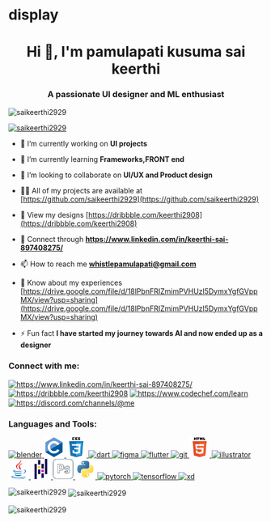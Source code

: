 # display
<h1 align="center">Hi 👋, I'm pamulapati kusuma sai keerthi</h1>
<h3 align="center">A passionate UI designer and ML enthusiast</h3>

<p align="left"> <img src="https://komarev.com/ghpvc/?username=saikeerthi2929&label=Profile%20views&color=0e75b6&style=flat" alt="saikeerthi2929" /> </p>

<p align="left"> <a href="https://github.com/ryo-ma/github-profile-trophy"><img src="https://github-profile-trophy.vercel.app/?username=saikeerthi2929" alt="saikeerthi2929" /></a> </p>

- 🔭 I’m currently working on **UI projects**

- 🌱 I’m currently learning **Frameworks,FRONT end**

- 👯 I’m looking to collaborate on **UI/UX and Product design**

- 👨‍💻 All of my projects are available at [https://github.com/saikeerthi2929](https://github.com/saikeerthi2929)

- 📝 View my designs [https://dribbble.com/keerthi2908](https://dribbble.com/keerthi2908)

- 💬 Connect through **https://www.linkedin.com/in/keerthi-sai-897408275/**

- 📫 How to reach me **whistlepamulapati@gmail.com**

- 📄 Know about my experiences [https://drive.google.com/file/d/18lPbnFRIZmimPVHUzl5DymxYgfGVppMX/view?usp=sharing](https://drive.google.com/file/d/18lPbnFRIZmimPVHUzl5DymxYgfGVppMX/view?usp=sharing)

- ⚡ Fun fact **I have started my journey towards AI and now ended up as a designer**

<h3 align="left">Connect with me:</h3>
<p align="left">
<a href="https://linkedin.com/in/https://www.linkedin.com/in/keerthi-sai-897408275/" target="blank"><img align="center" src="https://raw.githubusercontent.com/rahuldkjain/github-profile-readme-generator/master/src/images/icons/Social/linked-in-alt.svg" alt="https://www.linkedin.com/in/keerthi-sai-897408275/" height="30" width="40" /></a>
<a href="https://dribbble.com/https://dribbble.com/keerthi2908" target="blank"><img align="center" src="https://raw.githubusercontent.com/rahuldkjain/github-profile-readme-generator/master/src/images/icons/Social/dribbble.svg" alt="https://dribbble.com/keerthi2908" height="30" width="40" /></a>
<a href="https://www.codechef.com/users/https://www.codechef.com/learn" target="blank"><img align="center" src="https://cdn.jsdelivr.net/npm/simple-icons@3.1.0/icons/codechef.svg" alt="https://www.codechef.com/learn" height="30" width="40" /></a>
<a href="https://discord.gg/https://discord.com/channels/@me" target="blank"><img align="center" src="https://raw.githubusercontent.com/rahuldkjain/github-profile-readme-generator/master/src/images/icons/Social/discord.svg" alt="https://discord.com/channels/@me" height="30" width="40" /></a>
</p>

<h3 align="left">Languages and Tools:</h3>
<p align="left"> <a href="https://www.blender.org/" target="_blank" rel="noreferrer"> <img src="https://download.blender.org/branding/community/blender_community_badge_white.svg" alt="blender" width="40" height="40"/> </a> <a href="https://www.cprogramming.com/" target="_blank" rel="noreferrer"> <img src="https://raw.githubusercontent.com/devicons/devicon/master/icons/c/c-original.svg" alt="c" width="40" height="40"/> </a> <a href="https://www.w3schools.com/css/" target="_blank" rel="noreferrer"> <img src="https://raw.githubusercontent.com/devicons/devicon/master/icons/css3/css3-original-wordmark.svg" alt="css3" width="40" height="40"/> </a> <a href="https://dart.dev" target="_blank" rel="noreferrer"> <img src="https://www.vectorlogo.zone/logos/dartlang/dartlang-icon.svg" alt="dart" width="40" height="40"/> </a> <a href="https://www.figma.com/" target="_blank" rel="noreferrer"> <img src="https://www.vectorlogo.zone/logos/figma/figma-icon.svg" alt="figma" width="40" height="40"/> </a> <a href="https://flutter.dev" target="_blank" rel="noreferrer"> <img src="https://www.vectorlogo.zone/logos/flutterio/flutterio-icon.svg" alt="flutter" width="40" height="40"/> </a> <a href="https://git-scm.com/" target="_blank" rel="noreferrer"> <img src="https://www.vectorlogo.zone/logos/git-scm/git-scm-icon.svg" alt="git" width="40" height="40"/> </a> <a href="https://www.w3.org/html/" target="_blank" rel="noreferrer"> <img src="https://raw.githubusercontent.com/devicons/devicon/master/icons/html5/html5-original-wordmark.svg" alt="html5" width="40" height="40"/> </a> <a href="https://www.adobe.com/in/products/illustrator.html" target="_blank" rel="noreferrer"> <img src="https://www.vectorlogo.zone/logos/adobe_illustrator/adobe_illustrator-icon.svg" alt="illustrator" width="40" height="40"/> </a> <a href="https://www.java.com" target="_blank" rel="noreferrer"> <img src="https://raw.githubusercontent.com/devicons/devicon/master/icons/java/java-original.svg" alt="java" width="40" height="40"/> </a> <a href="https://pandas.pydata.org/" target="_blank" rel="noreferrer"> <img src="https://raw.githubusercontent.com/devicons/devicon/2ae2a900d2f041da66e950e4d48052658d850630/icons/pandas/pandas-original.svg" alt="pandas" width="40" height="40"/> </a> <a href="https://www.photoshop.com/en" target="_blank" rel="noreferrer"> <img src="https://raw.githubusercontent.com/devicons/devicon/master/icons/photoshop/photoshop-line.svg" alt="photoshop" width="40" height="40"/> </a> <a href="https://www.python.org" target="_blank" rel="noreferrer"> <img src="https://raw.githubusercontent.com/devicons/devicon/master/icons/python/python-original.svg" alt="python" width="40" height="40"/> </a> <a href="https://pytorch.org/" target="_blank" rel="noreferrer"> <img src="https://www.vectorlogo.zone/logos/pytorch/pytorch-icon.svg" alt="pytorch" width="40" height="40"/> </a> <a href="https://www.tensorflow.org" target="_blank" rel="noreferrer"> <img src="https://www.vectorlogo.zone/logos/tensorflow/tensorflow-icon.svg" alt="tensorflow" width="40" height="40"/> </a> <a href="https://www.adobe.com/products/xd.html" target="_blank" rel="noreferrer"> <img src="https://cdn.worldvectorlogo.com/logos/adobe-xd.svg" alt="xd" width="40" height="40"/> </a> </p>

<p><img align="left" src="https://github-readme-stats.vercel.app/api/top-langs?username=saikeerthi2929&show_icons=true&locale=en&layout=compact" alt="saikeerthi2929" /></p>

<p>&nbsp;<img align="center" src="https://github-readme-stats.vercel.app/api?username=saikeerthi2929&show_icons=true&locale=en" alt="saikeerthi2929" /></p>

<p><img align="center" src="https://github-readme-streak-stats.herokuapp.com/?user=saikeerthi2929&" alt="saikeerthi2929" /></p>
